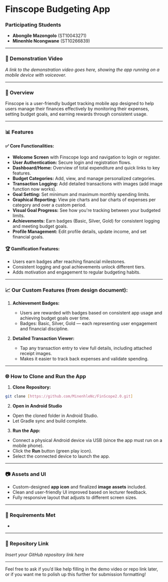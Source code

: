 # Finscope Budgeting App

### Participating Students

* **Abongile Mazongolo** (ST10043271)
* **Minenhle Ncongwane** (ST10266839)

---

### 🎥 Demonstration Video

*A link to the demonstration video goes here, showing the app running on a mobile device with voiceover.*

---

### 📅 Overview

Finscope is a user-friendly budget tracking mobile app designed to help users manage their finances effectively by monitoring their expenses, setting budget goals, and earning rewards through consistent usage.

---

### 📊 Features

#### ✅ Core Functionalities:

* **Welcome Screen** with Finscope logo and navigation to login or register.
* **User Authentication:** Secure login and registration flows.
* **Dashboard/Home:** Overview of total expenditure and quick links to key features.
* **Budget Categories:** Add, view, and manage personalized categories.
* **Transaction Logging:** Add detailed transactions with images (add image function now works).
* **Goal Setting:** Set minimum and maximum monthly spending limits.
* **Graphical Reporting:** View pie charts and bar charts of expenses per category and over a custom period.
* **Visual Goal Progress:** See how you're tracking between your budgeted limits.
* **Achievements:** Earn badges (Basic, Silver, Gold) for consistent logging and meeting budget goals.
* **Profile Management:** Edit profile details, update income, and set financial goals.

#### 🏆 Gamification Features:

* Users earn badges after reaching financial milestones.
* Consistent logging and goal achievements unlock different tiers.
* Adds motivation and engagement to regular budgeting habits.

---

### 📈 Our Custom Features (from design document):

1. **Achievement Badges:**

   * Users are rewarded with badges based on consistent app usage and achieving budget goals over time.
   * Badges: Basic, Silver, Gold — each representing user engagement and financial discipline.

2. **Detailed Transaction Viewer:**

   * Tap any transaction entry to view full details, including attached receipt images.
   * Makes it easier to track back expenses and validate spending.

---

### 🌐 How to Clone and Run the App

1. **Clone Repository:**

```bash
git clone [https://github.com/MinenhleNc/FinScope2.0.git]
```

2. **Open in Android Studio**

* Open the cloned folder in Android Studio.
* Let Gradle sync and build complete.

3. **Run the App:**

* Connect a physical Android device via USB (since the app must run on a mobile phone).
* Click the **Run** button (green play icon).
* Select the connected device to launch the app.

---

### 📷 Assets and UI

* Custom-designed **app icon** and finalized **image assets** included.
* Clean and user-friendly UI improved based on lecturer feedback.
* Fully responsive layout that adjusts to different screen sizes.

---

### 📆 Requirements Met

*

---

### 🔗 Repository Link

*Insert your GitHub repository link here*

---

Feel free to ask if you’d like help filling in the demo video or repo link later, or if you want me to polish up this further for submission formatting!

